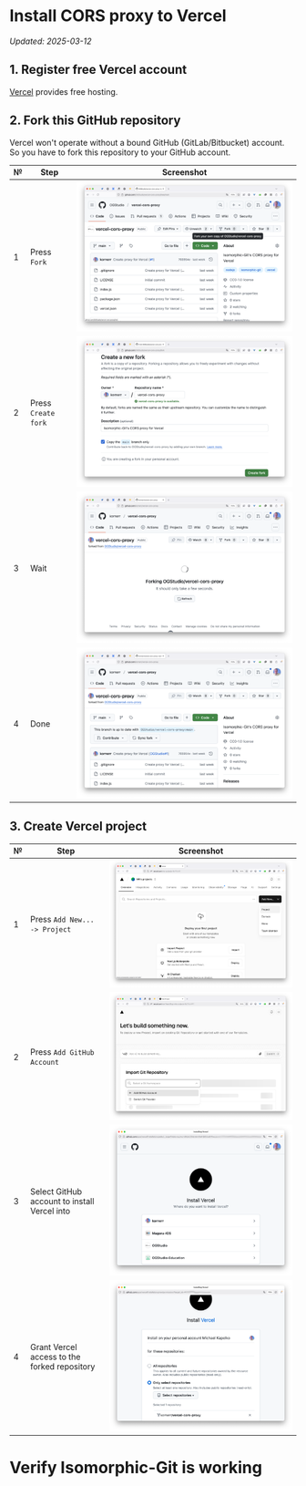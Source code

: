 # Install CORS proxy to Vercel

*Updated: 2025-03-12*

## 1. Register free Vercel account

[Vercel][vercel] provides free hosting.

## 2. Fork this GitHub repository

Vercel won't operate without a bound GitHub (GitLab/Bitbucket) account.
So you have to fork this repository to your GitHub account.

| № | Step | Screenshot |
|---|---   |---         |
| 1 | Press `Fork` | ![Fork][fork-01] |
| 2 | Press `Create fork` | ![Create fork][fork-02] |
| 3 | Wait | ![Wait][fork-03] |
| 4 | Done | ![Done][fork-04] |

## 3. Create Vercel project

| № | Step | Screenshot |
|---|---   |---         |
| 1 | Press `Add New... -> Project` | ![Add new project][create-01] |
| 2 | Press `Add GitHub Account` | ![Add GitHub account][create-02] |
| 3 | Select GitHub account to install Vercel into | ![Select GitHub account][create-03] |
| 4 | Grant Vercel access to the forked repository | ![Grant access][create-04] |

# Verify Isomorphic-Git is working

[create-01]: readme/create-01.png
[create-02]: readme/create-02.png
[create-03]: readme/create-03.png
[create-04]: readme/create-04.png
[fork-01]: readme/fork-01.png
[fork-02]: readme/fork-02.png
[fork-03]: readme/fork-03.png
[fork-04]: readme/fork-04.png
[vercel]: https://vercel.com
